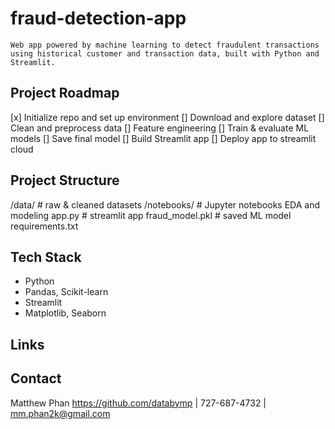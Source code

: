 # fraud-detection-app
    Web app powered by machine learning to detect fraudulent transactions using historical customer and transaction data, built with Python and Streamlit.

## Project Roadmap
[x] Initialize repo and set up environment
[] Download and explore dataset
[] Clean and preprocess data
[] Feature engineering
[] Train & evaluate ML models
[] Save final model
[] Build Streamlit app
[] Deploy app to streamlit cloud

## Project Structure
/data/ # raw & cleaned datasets
/notebooks/ # Jupyter notebooks EDA and modeling
app.py # streamlit app
fraud_model.pkl # saved ML model
requirements.txt

## Tech Stack
 - Python
 - Pandas, Scikit-learn
 - Streamlit
 - Matplotlib, Seaborn

## Links

## Contact
Matthew Phan 
 https://github.com/databymp | 727-687-4732 | mm.phan2k@gmail.com
